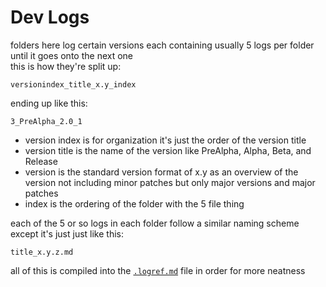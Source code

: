 # Dev Logs

folders here log certain versions each containing usually 5 logs per folder until it goes onto the next one<br>
this is how they're split up:<br>

`versionindex_title_x.y_index`

ending up like this:<br>

`3_PreAlpha_2.0_1`

- version index is for organization it's just the order of the version title
- version title is the name of the version like PreAlpha, Alpha, Beta, and Release
- version is the standard version format of x.y as an overview of the version not including minor patches but only major versions and major patches
- index is the ordering of the folder with the 5 file thing

each of the 5 or so logs in each folder follow a similar naming scheme except it's just just like this:<br>

`title_x.y.z.md`

all of this is compiled into the [`.logref.md`](https://github.com/shysolocup/Rented/blob/master/.logref.md) file in order for more neatness
